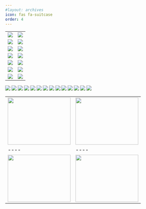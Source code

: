 ```yaml
---
#layout: archives
icon: fas fa-suitcase
order: 4
---
```


|  |  |
|--|--|
|![](../assets/portfolio/11.jpg)|![](../assets/portfolio/22.jpg)|
|![](../assets/portfolio/33.jpg)|![](../assets/portfolio/44.jpg)|
|![](../assets/portfolio/55.jpg)|![](../assets/portfolio/66.png)|
|![](../assets/portfolio/77.png)|![](../assets/portfolio/88.jpg)|
|![](../assets/portfolio/99.png)|![](../assets/portfolio/1010.png)|
|![](../assets/portfolio/1111.jpg)|![](../assets/portfolio/1212.jpg)|
|![](../assets/portfolio/1313.jpg)|![](../assets/portfolio/1414.jpg)|


![](../assets/portfolio/11.jpg)
![](../assets/portfolio/22.jpg)
![](../assets/portfolio/33.jpg)
![](../assets/portfolio/44.jpg)
![](../assets/portfolio/55.jpg)
![](../assets/portfolio/66.png)
![](../assets/portfolio/77.png)
![](../assets/portfolio/88.jpg)
![](../assets/portfolio/99.png)
![](../assets/portfolio/1010.png)
![](../assets/portfolio/1111.jpg)
![](../assets/portfolio/1212.jpg)
![](../assets/portfolio/1313.jpg)
![](../assets/portfolio/1414.jpg)

|  |  |
|--|--|
| <img src="../assets/portfolio/11.jpg" width="200" height="150"> | <img src="../assets/portfolio/22.jpg" width="200" height="150"> |
| ---- | ---- |
| <img src="../assets/portfolio/33.jpg" width="200" height="150"> | <img src="../assets/portfolio/44.jpg" width="200" height="150"> |
